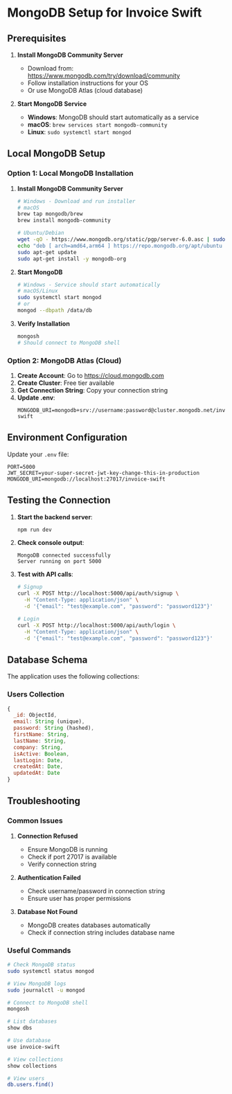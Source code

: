 # MongoDB Setup for Invoice Swift

## Prerequisites

1. **Install MongoDB Community Server**
   - Download from: https://www.mongodb.com/try/download/community
   - Follow installation instructions for your OS
   - Or use MongoDB Atlas (cloud database)

2. **Start MongoDB Service**
   - **Windows**: MongoDB should start automatically as a service
   - **macOS**: `brew services start mongodb-community`
   - **Linux**: `sudo systemctl start mongod`

## Local MongoDB Setup

### Option 1: Local MongoDB Installation

1. **Install MongoDB Community Server**
   ```bash
   # Windows - Download and run installer
   # macOS
   brew tap mongodb/brew
   brew install mongodb-community
   
   # Ubuntu/Debian
   wget -qO - https://www.mongodb.org/static/pgp/server-6.0.asc | sudo apt-key add -
   echo "deb [ arch=amd64,arm64 ] https://repo.mongodb.org/apt/ubuntu focal/mongodb-org/6.0 multiverse" | sudo tee /etc/apt/sources.list.d/mongodb-org-6.0.list
   sudo apt-get update
   sudo apt-get install -y mongodb-org
   ```

2. **Start MongoDB**
   ```bash
   # Windows - Service should start automatically
   # macOS/Linux
   sudo systemctl start mongod
   # or
   mongod --dbpath /data/db
   ```

3. **Verify Installation**
   ```bash
   mongosh
   # Should connect to MongoDB shell
   ```

### Option 2: MongoDB Atlas (Cloud)

1. **Create Account**: Go to https://cloud.mongodb.com
2. **Create Cluster**: Free tier available
3. **Get Connection String**: Copy your connection string
4. **Update .env**:
   ```
   MONGODB_URI=mongodb+srv://username:password@cluster.mongodb.net/invoice-swift
   ```

## Environment Configuration

Update your `.env` file:

```env
PORT=5000
JWT_SECRET=your-super-secret-jwt-key-change-this-in-production
MONGODB_URI=mongodb://localhost:27017/invoice-swift
```

## Testing the Connection

1. **Start the backend server**:
   ```bash
   npm run dev
   ```

2. **Check console output**:
   ```
   MongoDB connected successfully
   Server running on port 5000
   ```

3. **Test with API calls**:
   ```bash
   # Signup
   curl -X POST http://localhost:5000/api/auth/signup \
     -H "Content-Type: application/json" \
     -d '{"email": "test@example.com", "password": "password123"}'
   
   # Login
   curl -X POST http://localhost:5000/api/auth/login \
     -H "Content-Type: application/json" \
     -d '{"email": "test@example.com", "password": "password123"}'
   ```

## Database Schema

The application uses the following collections:

### Users Collection
```javascript
{
  _id: ObjectId,
  email: String (unique),
  password: String (hashed),
  firstName: String,
  lastName: String,
  company: String,
  isActive: Boolean,
  lastLogin: Date,
  createdAt: Date,
  updatedAt: Date
}
```

## Troubleshooting

### Common Issues

1. **Connection Refused**
   - Ensure MongoDB is running
   - Check if port 27017 is available
   - Verify connection string

2. **Authentication Failed**
   - Check username/password in connection string
   - Ensure user has proper permissions

3. **Database Not Found**
   - MongoDB creates databases automatically
   - Check if connection string includes database name

### Useful Commands

```bash
# Check MongoDB status
sudo systemctl status mongod

# View MongoDB logs
sudo journalctl -u mongod

# Connect to MongoDB shell
mongosh

# List databases
show dbs

# Use database
use invoice-swift

# View collections
show collections

# View users
db.users.find()
```


